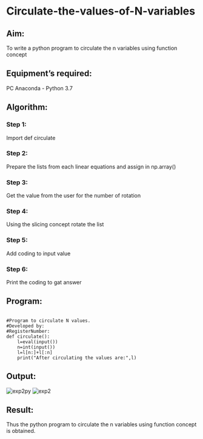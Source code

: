 # Circulate-the-values-of-N-variables
## Aim:
To write a python program to circulate the n variables using function concept
## Equipment’s required:
PC
Anaconda - Python 3.7
## Algorithm: 
### Step 1:
Import def circulate 
### Step 2:
Prepare the lists from each linear equations and assign in np.array() 
### Step 3:
Get the value from the user for the number of rotation 
### Step 4:
Using the slicing concept rotate the list 
### Step 5:
Add coding to input value 
### Step 6:
Print the coding to gat answer 
## Program:
```

#Program to circulate N values.
#Developed by: 
#RegisterNumber:
def circulate():
    l=eval(input())
    n=int(input())
    l=l[n:]+l[:n]
    print("After circulating the values are:",l)
```    


## Output:
![exp2py](https://user-images.githubusercontent.com/121165938/209550247-16d3cc9d-0fec-4f17-a7dc-dc184c88e68e.png)
![exp2](https://user-images.githubusercontent.com/121165938/209550855-bc67baa6-aeef-4d0c-bb11-068ee4daf3a1.png)

## Result:
Thus the python program to circulate the n variables using function concept is obtained.
